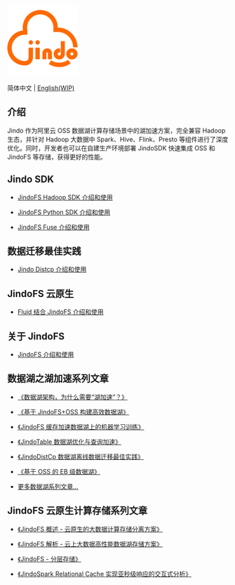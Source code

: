 
![](logo/JindoFS.png)

简体中文 | [English(WIP)](#)

## 介绍

Jindo 作为阿里云 OSS 数据湖计算存储场景中的湖加速方案，完全兼容 Hadoop 生态，并针对 Hadoop 大数据中 Spark、Hive、Flink、Presto 等组件进行了深度优化。同时，开发者也可以在自建生产环境部署 JindoSDK 快速集成 OSS 和 JindoFS 等存储，获得更好的性能。

## Jindo SDK

* [JindoFS Hadoop SDK 介绍和使用](docs/jindofs_sdk_overview.md)

* [JindoFS Python SDK 介绍和使用](docs/pyjindo/jindosdk_python_sdk.md)

* [JindoFS Fuse 介绍和使用](docs/jindofs_fuse/jindofs_fuse_overview.md)

## 数据迁移最佳实践

* [Jindo Distcp 介绍和使用](docs/jindo_distcp/jindo_distcp_overview.md)

## JindoFS 云原生

* [Fluid 结合 JindoFS 介绍和使用](docs/jindo_fluid/jindo_fluid_overview.md)

## 关于 JindoFS

* [JindoFS 介绍和使用](https://help.aliyun.com/document_detail/199488.html)

## 数据湖之湖加速系列文章

* [《数据湖架构，为什么需要“湖加速”？》](https://developer.aliyun.com/article/774556)

* [《基于 JindoFS+OSS 构建高效数据湖》](https://developer.aliyun.com/article/772305)

* [《JindoFS 缓存加速数据湖上的机器学习训练》](https://developer.aliyun.com/article/772307)

* [《JindoTable 数据湖优化与查询加速》](https://developer.aliyun.com/article/772311)

* [《JindoDistCp 数据湖离线数据迁移最佳实践》](https://developer.aliyun.com/article/772322)

* [《基于 OSS 的 EB 级数据湖》](https://developer.aliyun.com/article/772300)

* [更多数据湖系列文章...](https://developer.aliyun.com/group/datalakeformation)

## JindoFS 云原生计算存储系列文章

* [《JindoFS 概述 - 云原生的大数据计算存储分离方案》](https://developer.aliyun.com/article/720081)

* [《JindoFS 解析 - 云上大数据高性能数据湖存储方案》](https://developer.aliyun.com/article/720312)

* [《JindoFS - 分层存储》](https://developer.aliyun.com/article/766586)

* [《JindoSpark Relational Cache 实现亚秒级响应的交互式分析》](https://developer.aliyun.com/article/725413)

